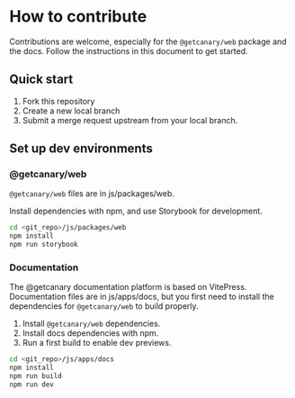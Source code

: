 # How to contribute

Contributions are welcome, especially for the `@getcanary/web` package and the docs. Follow the instructions in this document to get started.

## Quick start

1. Fork this repository
2. Create a new local branch
3. Submit a merge request upstream from your local branch.

## Set up dev environments

### @getcanary/web

`@getcanary/web` files are in js/packages/web.

Install dependencies with npm, and use Storybook for development.

```bash
cd <git_repo>/js/packages/web
npm install
npm run storybook
```

### Documentation

The @getcanary documentation platform is based on VitePress. Documentation files are in js/apps/docs, but you first need to install the dependencies for `@getcanary/web` to build properly.

1. Install `@getcanary/web` dependencies.
2. Install docs dependencies with npm.
3. Run a first build to enable dev previews.

```bash
cd <git_repo>/js/apps/docs
npm install
npm run build
npm run dev
```
